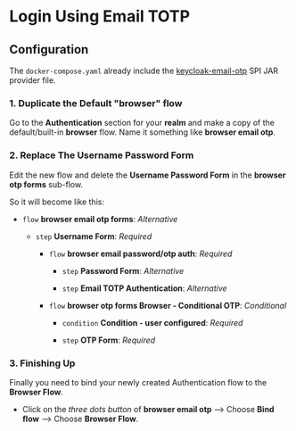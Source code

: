 # Login Using Email TOTP

## Configuration

The `docker-compose.yaml` already include the [keycloak-email-otp](https://github.com/5-stones/keycloak-email-otp) SPI JAR provider file.

### 1. Duplicate the Default "browser" flow
Go to the **Authentication** section for your **realm** and make a copy of the default/built-in **browser** flow. Name it something like **browser email otp**.

### 2. Replace The Username Password Form
Edit the new flow and delete the **Username Password Form** in the **browser otp forms** sub-flow.

So it will become like this:

* `flow` **browser email otp forms**: _Alternative_

    * `step` **Username Form**: _Required_

        * `flow` **browser email password/otp auth**: _Required_

            * `step` **Password Form**: _Alternative_

            * `step` **Email TOTP Authentication**: _Alternative_

        * `flow` **browser otp forms Browser - Conditional OTP**: _Conditional_

            * `condition` **Condition - user configured**: _Required_

            * `step` **OTP Form**: _Required_

### 3. Finishing Up
Finally you need to bind your newly created Authentication flow to the **Browser Flow**.
- Click on the _three dots button_ of **browser email otp** --> Choose **Bind flow** --> Choose **Browser Flow**.